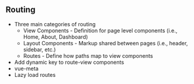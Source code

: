 ## Routing

- Three main categories of routing
  - View Components - Definition for page level components (i.e., Home, About, Dashboard)
  - Layout Components - Markup shared between pages (i.e., header, sidebar, etc.)
  - Routes - Define how paths map to view components
- Add dynamic key to route-view components
- vue-meta
- Lazy load routes
